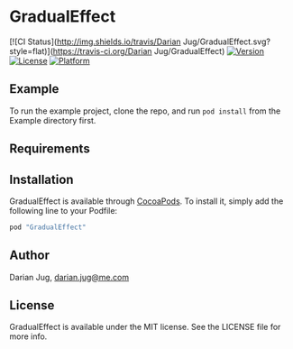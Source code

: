 # GradualEffect

[![CI Status](http://img.shields.io/travis/Darian Jug/GradualEffect.svg?style=flat)](https://travis-ci.org/Darian Jug/GradualEffect)
[![Version](https://img.shields.io/cocoapods/v/GradualEffect.svg?style=flat)](http://cocoapods.org/pods/GradualEffect)
[![License](https://img.shields.io/cocoapods/l/GradualEffect.svg?style=flat)](http://cocoapods.org/pods/GradualEffect)
[![Platform](https://img.shields.io/cocoapods/p/GradualEffect.svg?style=flat)](http://cocoapods.org/pods/GradualEffect)

## Example

To run the example project, clone the repo, and run `pod install` from the Example directory first.

## Requirements

## Installation

GradualEffect is available through [CocoaPods](http://cocoapods.org). To install
it, simply add the following line to your Podfile:

```ruby
pod "GradualEffect"
```

## Author

Darian Jug, darian.jug@me.com

## License

GradualEffect is available under the MIT license. See the LICENSE file for more info.
